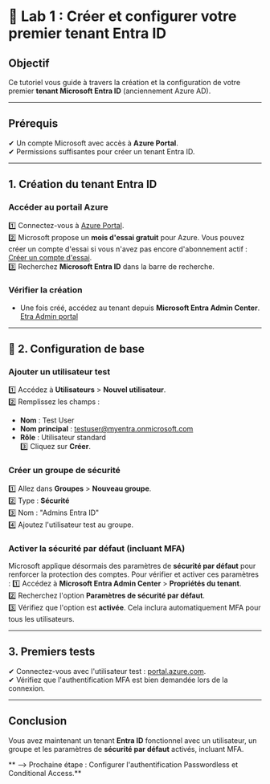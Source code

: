 # 🔬 Lab 1 : Créer et configurer votre premier tenant Entra ID

##  Objectif
Ce tutoriel vous guide à travers la création et la configuration de votre premier **tenant Microsoft Entra ID** (anciennement Azure AD).

---

##  Prérequis
✔ Un compte Microsoft avec accès à **Azure Portal**.    
✔ Permissions suffisantes pour créer un tenant Entra ID.

---

##  1. Création du tenant Entra ID

###  Accéder au portail Azure
1️⃣ Connectez-vous à [Azure Portal](https://portal.azure.com).  
2️⃣ Microsoft propose un **mois d'essai gratuit** pour Azure. Vous pouvez créer un compte d'essai si vous n'avez pas encore d'abonnement actif : [Créer un compte d'essai](https://azure.microsoft.com/fr-fr/free/).  
3️⃣ Recherchez **Microsoft Entra ID** dans la barre de recherche.

###  Vérifier la création
- Une fois créé, accédez au tenant depuis **Microsoft Entra Admin Center**. [Etra Admin portal](https://entra.microsoft.com)

---

## 🔹 2. Configuration de base

###  Ajouter un utilisateur test
1️⃣ Accédez à **Utilisateurs** > **Nouvel utilisateur**.  
2️⃣ Remplissez les champs :  
   - **Nom** : Test User  
   - **Nom principal** : testuser@myentra.onmicrosoft.com  
   - **Rôle** : Utilisateur standard  
3️⃣ Cliquez sur **Créer**.

###  Créer un groupe de sécurité
1️⃣ Allez dans **Groupes** > **Nouveau groupe**.  
2️⃣ Type : **Sécurité**  
3️⃣ Nom : "Admins Entra ID"  
4️⃣ Ajoutez l'utilisateur test au groupe.

###  Activer la sécurité par défaut (incluant MFA)
Microsoft applique désormais des paramètres de **sécurité par défaut** pour renforcer la protection des comptes. Pour vérifier et activer ces paramètres :
1️⃣ Accédez à **Microsoft Entra Admin Center** > **Propriétés du tenant**.  
2️⃣ Recherchez l'option **Paramètres de sécurité par défaut**.  
3️⃣ Vérifiez que l'option est **activée**. Cela inclura automatiquement MFA pour tous les utilisateurs.

---

##  3. Premiers tests

✔ Connectez-vous avec l'utilisateur test : [portal.azure.com](https://portal.azure.com).  
✔ Vérifiez que l'authentification MFA est bien demandée lors de la connexion.

---

##  Conclusion
Vous avez maintenant un tenant **Entra ID** fonctionnel avec un utilisateur, un groupe et les paramètres de **sécurité par défaut** activés, incluant MFA.  

 ** --> Prochaine étape : Configurer l'authentification Passwordless et Conditional Access.**
